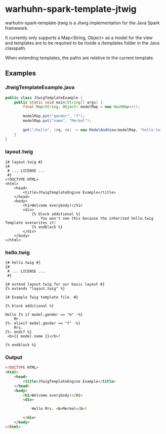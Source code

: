 warhuhn-spark-template-jtwig
============================

warhuhn-spark-template-jtwig is a Jtwig implementation for the Java Spark framework.

It currently only supports a Map<String, Object> as a model for the view and templates are to be required to be 
inside a /templates folder in the Java classpath.

When extending templates, the paths are relative to the current template.

Examples
--------

### JtwigTemplateExample.java
``` java
public class JtwigTemplateExample {
    public static void main(String[] args) {
        final Map<String, Object> modelMap = new HashMap<>();
        
        modelMap.put("gender", "f");
        modelMap.put("name", "Merkel");
        
        get("/hello", (rq, rs) -> new ModelAndView(modelMap, "hello.twig"), new JtwigTemplateEngine());
    }
}
```

### layout.twig
``` twig
{# layout.twig #}
{#
 # ... LICENSE ...
 #}
<!DOCTYPE HTML>
<html>
    <head>
        <title>JtwigTemplateEngine Example</title>
    </head>
    <body>
        <h1>Welcome everybody!</h1>
        <div>
            {% block additional %}
                You won't see this because the inherited hello.twig Template overwrites it!
            {% endblock %}
        </div>
    </body>
</html>
```

### hello.twig
``` twig
{# hello.twig #}
{#
 # ... LICENSE ...
 #}

{# extend layout.twig for our basic layout #}
{% extends "layout.twig" %}

{# Example Twig template file. #}

{% block additional %}

Hello {% if model.gender == "m" -%}
    Mr.
{%- elseif model.gender == "f" -%}
    Mrs.
{%- endif %}
 <b>{{ model.name }}</b>!

{% endblock %}
```


### Output
``` html
<!DOCTYPE HTML>
<html>
    <head>
        <title>JtwigTemplateEngine Example</title>
    </head>
    <body>
        <h1>Welcome everybody!</h1>
        <div>

            Hello Mrs. <b>Merkel</b>!

        </div>
    </body>
</html>
```